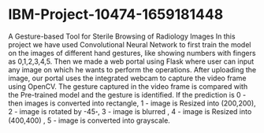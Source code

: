 # IBM-Project-10474-1659181448
A Gesture-based Tool for Sterile Browsing of Radiology Images
In this project we have used Convolutional Neural Network to first train the model on the images of different hand gestures, like showing numbers with fingers as 0,1,2,3,4,5. Then we made a web portal using Flask where user can input any image on which he wants to perform the operations. After uploading the image, our portal uses the integrated webcam to capture the video frame using OpenCV. The gesture captured in the video frame is compared with the Pre-trained model and the gesture is identified. If the prediction is 0 - then images is converted into rectangle, 1 - image is Resized into (200,200), 2 - image is rotated by -45॰, 3 - image is blurred , 4 - image is Resized into (400,400) , 5 - image is converted into grayscale.
